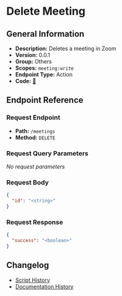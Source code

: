 # Delete Meeting

## General Information

- **Description:** Deletes a meeting in Zoom
- **Version:** 0.0.1
- **Group:** Others
- **Scopes:** `meeting:write`
- **Endpoint Type:** Action
- **Code:** [🔗](https://github.com/NangoHQ/integration-templates/tree/main/integrations/zoom/actions/delete-meeting.ts)


## Endpoint Reference

### Request Endpoint

- **Path:** `/meetings`
- **Method:** `DELETE`

### Request Query Parameters

_No request parameters_

### Request Body

```json
{
  "id": "<string>"
}
```

### Request Response

```json
{
  "success": "<boolean>"
}
```

## Changelog

- [Script History](https://github.com/NangoHQ/integration-templates/commits/main/integrations/zoom/actions/delete-meeting.ts)
- [Documentation History](https://github.com/NangoHQ/integration-templates/commits/main/integrations/zoom/actions/delete-meeting.md)

<!-- END  GENERATED CONTENT -->

